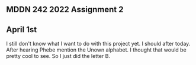 ## MDDN 242 2022 Assignment 2

## April 1st

I still don't know what I want to do with this project yet.  I should after today.
After hearing Phebe mention the Unown alphabet.  I thought that would be pretty cool to see.
So I just did the letter B.

